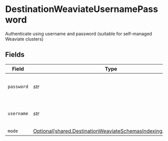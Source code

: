 # DestinationWeaviateUsernamePassword

Authenticate using username and password (suitable for self-managed Weaviate clusters)


## Fields

| Field                                                                                                                            | Type                                                                                                                             | Required                                                                                                                         | Description                                                                                                                      |
| -------------------------------------------------------------------------------------------------------------------------------- | -------------------------------------------------------------------------------------------------------------------------------- | -------------------------------------------------------------------------------------------------------------------------------- | -------------------------------------------------------------------------------------------------------------------------------- |
| `password`                                                                                                                       | *str*                                                                                                                            | :heavy_check_mark:                                                                                                               | Password for the Weaviate cluster                                                                                                |
| `username`                                                                                                                       | *str*                                                                                                                            | :heavy_check_mark:                                                                                                               | Username for the Weaviate cluster                                                                                                |
| `mode`                                                                                                                           | [Optional[shared.DestinationWeaviateSchemasIndexingAuthMode]](../../models/shared/destinationweaviateschemasindexingauthmode.md) | :heavy_minus_sign:                                                                                                               | N/A                                                                                                                              |